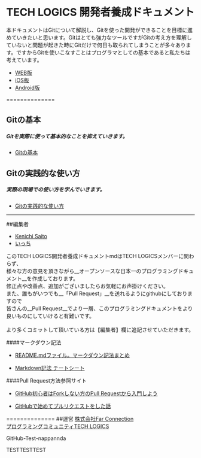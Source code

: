 # TECH LOGICS 開発者養成ドキュメント
本ドキュメントはGitについて解説し、Gitを使った開発ができることを目標に進めていきたいと思います。Gitはとても強力なツールですがGitの考え方を理解していないと問題が起きた時にGitだけで何日も取られてしまうことが多々あります。ですからGitを使いこなすことはプログラマとしての基本であると私たちは考えています。


- [WEB版](https://github.com/techlogics/WEB_Document)
- [iOS版](https://github.com/techlogics/iOS_Document)
- [Android版](https://github.com/techlogics/Android_Document)

==============
## Gitの基本

##### Gitを実際に使って基本的なことを抑えていきます。

- [Gitの基本](https://github.com/techlogics/Git_Document/blob/master/grammer.md)


## Gitの実践的な使い方

##### 実際の現場での使い方を学んでいきます。

- [Gitの実践的な使い方](https://github.com/techlogics/Git_Document/blob/master/practice.md)


---
##編集者

- [Kenichi Saito](https://www.github.com/tkcfjips)
- [いっち](https://github.com/icchis)

このTECH LOGICS開発者養成ドキュメントmdはTECH LOGICSメンバーに関わらず、<br>
様々な方の意見を頂きながら__オープンソースな日本一のプログラミングドキュメント__を作成しております。<br>
修正点や改善点、追加がございましたらお気軽にお声掛けください。<br>
また、誰もがいつでも__「Pull Request」__を送れるようにgithubにしておりますので<br>
皆さんの__Pull Request__でより一層、このプログラミングドキュメントをより良いものにしていけると有難いです。<br><br>
より多くコミットして頂いている方は【編集者】欄に追記させていただきます。

####マークダウン記法

* [README.mdファイル。マークダウン記法まとめ](http://codechord.com/2012/01/readme-markdown/)

* [Markdown記法 チートシート](http://qiita.com/Qiita/items/c686397e4a0f4f11683d)

####Pull Request方法参照サイト

* [GitHub初心者はForkしない方のPull Requestから入門しよう](http://blog.qnyp.com/2013/05/28/pull-request-for-github-beginners/)

* [GitHubで始めてプルリクエストをした話](http://blog.9wick.com/2012/07/github-first-pul/)

==============
##運営
[株式会社Far Connection](http://farconnection.co.jp)  
[プログラミングコミュニティTECH LOGICS](http://techlogics.link)

GitHub-Test-nappannda

TESTTESTTEST

